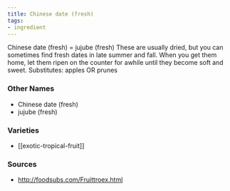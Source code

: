 ```yaml
---
title: Chinese date (fresh)
tags:
- ingredient
---
```

Chinese date (fresh) = jujube (fresh) These are usually dried, but you can sometimes find fresh dates in late summer and fall. When you get them home, let them ripen on the counter for awhile until they become soft and sweet. Substitutes: apples OR prunes

### Other Names

* Chinese date (fresh)
* jujube (fresh)

### Varieties

* [[exotic-tropical-fruit]]

### Sources
* http://foodsubs.com/Fruittroex.html
